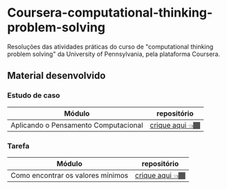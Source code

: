 # Coursera-computational-thinking-problem-solving
Resoluções das atividades práticas do curso de "computational thinking problem 
solving" da University of Pennsylvania, pela plataforma Coursera.

## Material desenvolvido

### Estudo de caso

| Módulo | repositório |
| ------ | ----------- |
| Aplicando o Pensamento Computacional | [crique aqui 👈🏾](estudo-de-caso-Pensamento-Computacional) |


### Tarefa

| Módulo | repositório |
| ------ | ----------- |
| Como encontrar os valores mínimos | [crique aqui 👈🏾](tarefa-encontrar-valores-minimos) |